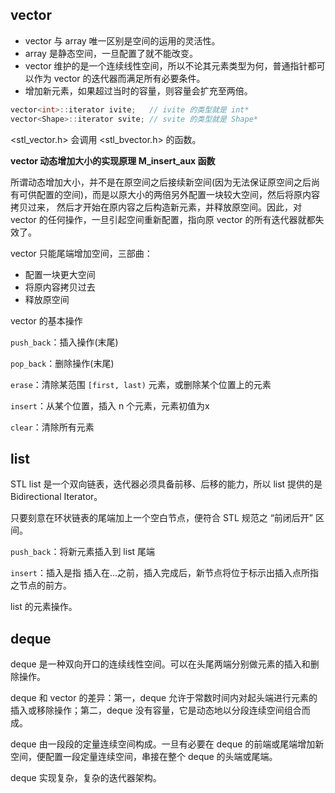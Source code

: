 ## vector

* vector 与 array 唯一区别是空间的运用的灵活性。
* array 是静态空间，一旦配置了就不能改变。
* vector 维护的是一个连续线性空间，所以不论其元素类型为何，普通指针都可以作为 vector 的迭代器而满足所有必要条件。
* 增加新元素，如果超过当时的容量，则容量会扩充至两倍。

```cpp
vector<int>::iterator ivite;   // ivite 的类型就是 int*
vector<Shape>::iterator svite; // svite 的类型就是 Shape*
```

<stl_vector.h> 会调用 <stl_bvector.h> 的函数。

**vector 动态增加大小的实现原理 M_insert_aux 函数**

所谓动态增加大小，并不是在原空间之后接续新空间(因为无法保证原空间之后尚有可供配置的空间)，而是以原大小的两倍另外配置一块较大空间，然后将原内容拷贝过来，
然后才开始在原内容之后构造新元素，并释放原空间。因此，对 vector 的任何操作，一旦引起空间重新配置，指向原 vector 的所有迭代器就都失效了。

vector 只能尾端增加空间，三部曲：

* 配置一块更大空间
* 将原内容拷贝过去
* 释放原空间

vector 的基本操作

`push_back`：插入操作(末尾)

`pop_back`：删除操作(末尾)

`erase`：清除某范围 `[first, last)` 元素，或删除某个位置上的元素

`insert`：从某个位置，插入 n 个元素，元素初值为x

`clear`：清除所有元素

## list

STL list 是一个双向链表，迭代器必须具备前移、后移的能力，所以 list 提供的是 Bidirectional Iterator。

只要刻意在环状链表的尾端加上一个空白节点，便符合 STL 规范之 “前闭后开” 区间。

`push_back`：将新元素插入到 list 尾端

`insert`：插入是指 插入在...之前，插入完成后，新节点将位于标示出插入点所指之节点的前方。

list 的元素操作。

## deque

deque 是一种双向开口的连续线性空间。可以在头尾两端分别做元素的插入和删除操作。

deque 和 vector 的差异：第一，deque 允许于常数时间内对起头端进行元素的插入或移除操作；第二，deque 没有容量，它是动态地以分段连续空间组合而成。

deque 由一段段的定量连续空间构成。一旦有必要在 deque 的前端或尾端增加新空间，便配置一段定量连续空间，串接在整个 deque 的头端或尾端。

deque 实现复杂，复杂的迭代器架构。


